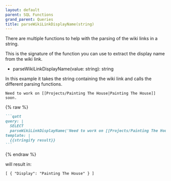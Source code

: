 ```yaml
---
layout: default
parent: SQL Functions
grand_parent: Queries
title: parseWikiLinkDisplayName(string)
---
```

There are multiple functions to help with the parsing of the wiki links in a string.

This is the signature of the function you can use to extract the display name from the wiki link.

- parseWikiLinkDisplayName(value: string): string

In this example it takes the string containing the wiki link and calls the different parsing functions.

```text
Need to work on [[Projects/Painting The House|Painting The House]] soon.
```

{% raw %}

````markdown
```qatt
query: |
  SELECT
  parseWikiLinkDisplayName('Need to work on [[Projects/Painting The House|Painting The House]] soon.') AS Display
template: |
  {{stringify result}}
```
````

{% endraw %}

will result in:

```text
[ { "Display": "Painting The House" } ]
```